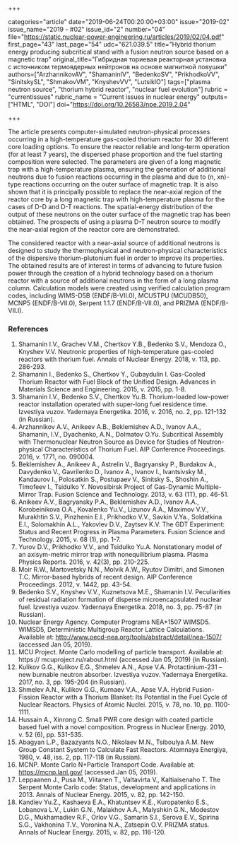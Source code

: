 +++

categories="article"
date="2019-06-24T00:20:00+03:00"
issue="2019-02"
issue_name="2019 - #02"
issue_id="2"
number="04"
file="https://static.nuclear-power-engineering.ru/articles/2019/02/04.pdf"
first_page="43"
last_page="54"
udc="621.039.5"
title="Hybrid thorium energy producing subcritical stand with a fusion neutron source based on a magnetic trap"
original_title="Гибридная ториевая реакторная установка с источником термоядерных нейтронов на основе магнитной ловушки"
authors=["ArzhannikovAV", "ShamaninIV", "BedenkoSV", "PrikhodkoVV", "SinitskySL", "ShmakovVM", "KnyshevVV", "LutsikIO"]
tags=["plasma neutron source", "thorium hybrid reactor", "nuclear fuel evolution"]
rubric = "currentissues"
rubric_name = "Current issues in nuclear energy"
outputs=["HTML", "DOI"]
doi="https://doi.org/10.26583/npe.2019.2.04"

+++

The article presents computer-simulated neutron-physical processes occurring in a high-temperature gas-cooled thorium reactor for 30 different core loading options. To ensure the reactor reliable and long-term operation (for at least 7 years), the dispersed phase proportion and the fuel starting composition were selected. The parameters are given of a long magnetic trap with a high-temperature plasma, ensuring the generation of additional neutrons due to fusion reactions occurring in the plasma and due to (n, xn)-type reactions occurring on the outer surface of magnetic trap. It is also shown that it is principally possible to replace the near-axial region of the reactor core by a long magnetic trap with high-temperature plasma for the cases of D-D and D-T reactions. The spatial-energy distribution of the output of these neutrons on the outer surface of the magnetic trap has been obtained. The prospects of using a plasma D-T neutron source to modify the near-axial region of the reactor core are demonstrated.

The considered reactor with a near-axial source of additional neutrons is designed to study the thermophysical and neutron-physical characteristics of the dispersive thorium-plutonium fuel in order to improve its properties. The obtained results are of interest in terms of advancing to future fusion power through the creation of a hybrid technology based on a thorium reactor with a source of additional neutrons in the form of a long plasma column. Calculation models were created using verified calculation program codes, including WIMS-D5B (ENDF/B-VII.0), MCU5TPU (MCUDВ50), MCNP5 (ENDF/B-VII.0), Serpent 1.1.7 (ENDF/B-VII.0), and PRIZMA (ENDF/B-VII.I).

### References

1. Shamanin I.V., Grachev V.M., Chertkov Y.B., Bedenko S.V., Mendoza O., Knyshev V.V. Neutronic properties of high-temperature gas-cooled reactors with thorium fuel. Annals of Nuclear Energy. 2018, v. 113, pp. 286-293.
2. Shamanin I., Bedenko S., Chertkov Y., Gubaydulin I. Gas-Cooled Thorium Reactor with Fuel Block of the Unified Design. Advances in Materials Science and Engineering. 2015, v. 2015, pp. 1-8.
3. Shamanin I.V., Bedenko S.V., Chertkov Yu.B. Thorium-loaded low-power reactor installation operated with super-long fuel residence time. Izvestiya vuzov. Yadernaya Energetika. 2016, v. 2016, no. 2, pp. 121-132 (in Russian).
4. Arzhannikov A.V., Anikeev A.B., Beklemishev A.D., Ivanov A.A., Shamanin, I.V., Dyachenko, A.N., Dolmatov O.Yu. Subcritical Assembly with Thermonuclear Neutron Source as Device for Studies of Neutron-physical Characteristics of Thorium Fuel. AIP Conference Proceedings. 2016, v. 1771, no. 090004.
5. Beklemishev A., Anikeev A., Astrelin V., Bagryansky P., Burdakov A., Davydenko V., Gavrilenko D., Ivanov A., Ivanov I., Ivantsivsky M., Kandaurov I., Polosatkin S., Postupaev V., Sinitsky S., Shoshin A., Timofeev I., Tsidulko Y. Novosibirsk Project of Gas-Dynamic Multiple-Mirror Trap. Fusion Science and Technology. 2013, v. 63 (1T), pp. 46-51.
6. Anikeev A.V., Bagryansky P.A., Beklemishev A.D., Ivanov A.A., Korobeinikova O.A., Kovalenko Yu.V., Lizunov A.A., Maximov V.V., Murakhtin S.V., Pinzhenin E.I., Prikhodko V.V., Savkin V.Ya., Soldatkina E.I., Solomakhin A.L., Yakovlev D.V., Zaytsev K.V. The GDT Experiment: Status and Recent Progress in Plasma Parameters. Fusion Science and Technology. 2015, v. 68 (1), pp. 1-7.
7. Yurov D.V., Prikhodko V.V., and Tsidulko Yu.A. Nonstationary model of an axisym-metric mirror trap with nonequilibrium plasma. Plasma Physics Reports. 2016, v. 42(3), pp. 210-225.
8. Moir R.W., Martovetsky N.N., Molvik A.W., Ryutov Dimitri, and Simonen T.C. Mirror-based hybrids of recent design. AIP Conference Proceedings. 2012, v. 1442, pp. 43-54.
9. Bedenko S.V., Knyshev V.V., Kuznetsova M.E., Shamanin I.V. Peculiarities of residual radiation formation of disperse microencapsulated nuclear fuel. Izvestiya vuzov. Yadernaya Energetika. 2018, no. 3, pp. 75-87 (in Russian).
10. Nuclear Energy Agency. Computer Programs NEA+1507 WIMSD5. WIMSD5, Deterministic Multigroup Reactor Lattice Calculations. Available at: http://www.oecd-nea.org/tools/abstract/detail/nea-1507/ (accessed Jan 05, 2019).
11. MCU Project. Monte Carlo modelling of particle transport. Available at: https:// mcuproject.ru/rabout.html (accessed Jan 05, 2019) (in Russian).
12. Kulikov G.G., Kulikov E.G., Shmelev A.N., Apse V.A. Protactinium-231 – new burnable neutron absorber. Izvestiya vuzov. Yadernaya Energetika. 2017, no. 3, pp. 195-204 (in Russian).
13. Shmelev A.N., Kulikov G.G., Kurnaev V.A., Apse V.A. Hybrid Fusion-Fission Reactor with a Thorium Blanket: Its Potential in the Fuel Cycle of Nuclear Reactors. Physics of Atomic Nuclei. 2015, v. 78, no. 10, pp. 1100-1111.
14. Hussain A., Xinrong C. Small PWR core design with coated particle based fuel with a novel composition. Progress in Nuclear Energy. 2010, v. 52 (6), pp. 531-535.
15. Abagyan L.P., Bazazyants N.O., Nikolaev M.N., Tsiboulya A.M. New Group Constant System to Calculate Fast Reactors. Atomnaya Energiya, 1980, v. 48, iss. 2, pp. 117-118 (in Russian).
16. MCNP. Monte Carlo N+Particle Transport Code. Available at: https://mcnp.lanl.gov/ (accessed Jan 05, 2019).
17. Leppaanen J., Pusa M., Viitanen T., Valtavirta V., Kaltiaisenaho T. The Serpent Monte Carlo code: Status, development and applications in 2013. Annals of Nuclear Energy. 2015, v. 82, pp. 142-150.
18. Kandiev Yu.Z., Kashaeva E.A., Khatuntsev K.E., Kuropatenko E.S., Lobanova L.V., Lukin G.N., Malakhov A.A., Malyshkin G.N., Modestov D.G., Mukhamadiev R.F., Orlov V.G., Samarin S.I., Serova E.V., Spirina S.G., Vakhonina T.V., Voronina N.A., Zatsepin O.V. PRIZMA status. Annals of Nuclear Energy. 2015, v. 82, pp. 116-120.